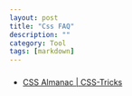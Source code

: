```yaml
---
layout: post
title: "Css FAQ"
description: ""
category: Tool
tags: [markdown]
---
```

### 
- [CSS Almanac | CSS-Tricks](http://css-tricks.com/almanac/)
